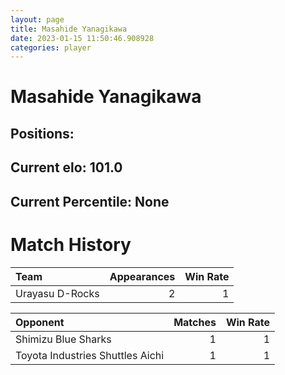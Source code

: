 ```yaml
---  
layout: page  
title: Masahide Yanagikawa  
date: 2023-01-15 11:50:46.908928  
categories: player  
---
```

# Masahide Yanagikawa

## Positions: 

## Current elo: 101.0

## Current Percentile: None

# Match History


| Team            |   Appearances |   Win Rate |
|:----------------|--------------:|-----------:|
| Urayasu D-Rocks |             2 |          1 |

| Opponent                         |   Matches |   Win Rate |
|:---------------------------------|----------:|-----------:|
| Shimizu Blue Sharks              |         1 |          1 |
| Toyota Industries Shuttles Aichi |         1 |          1 |